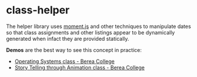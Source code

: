 class-helper
============

The helper library uses [moment.js](http://momentjs.com/) and other techniques to manipulate dates
so that class assignments and other listings appear to be dynamically generated when infact they are provided statically. 

**Demos** are the best way to see this concept in practice:

- [Operating Systems class - Berea College](http://cs.berea.edu/courses/os-f13/)
- [Story Telling through Animation class - Berea College](http://cs.berea.edu/courses/storytelling-f13/)
